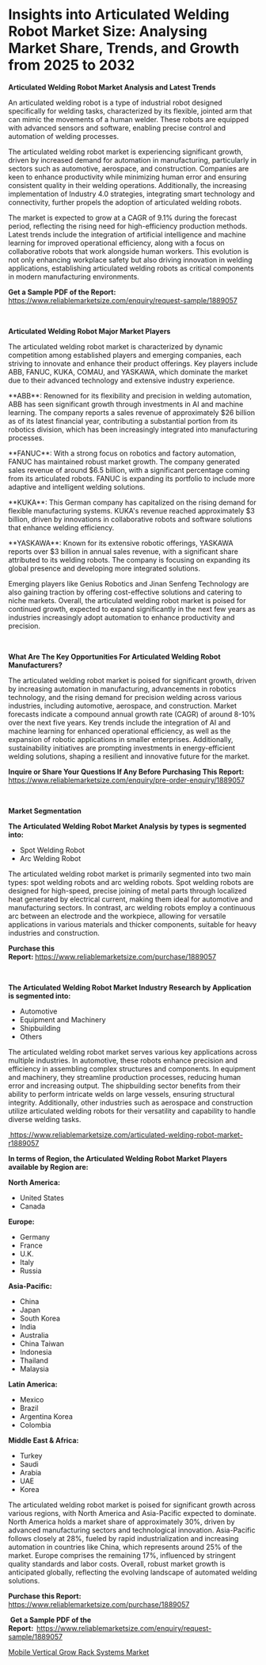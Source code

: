 <p><h1>Insights into Articulated Welding Robot Market Size: Analysing Market Share, Trends, and Growth from 2025 to 2032</h1></p><p><strong>Articulated Welding Robot Market Analysis and Latest Trends</strong></p>
<p><p>An articulated welding robot is a type of industrial robot designed specifically for welding tasks, characterized by its flexible, jointed arm that can mimic the movements of a human welder. These robots are equipped with advanced sensors and software, enabling precise control and automation of welding processes. </p><p>The articulated welding robot market is experiencing significant growth, driven by increased demand for automation in manufacturing, particularly in sectors such as automotive, aerospace, and construction. Companies are keen to enhance productivity while minimizing human error and ensuring consistent quality in their welding operations. Additionally, the increasing implementation of Industry 4.0 strategies, integrating smart technology and connectivity, further propels the adoption of articulated welding robots.</p><p>The market is expected to grow at a CAGR of 9.1% during the forecast period, reflecting the rising need for high-efficiency production methods. Latest trends include the integration of artificial intelligence and machine learning for improved operational efficiency, along with a focus on collaborative robots that work alongside human workers. This evolution is not only enhancing workplace safety but also driving innovation in welding applications, establishing articulated welding robots as critical components in modern manufacturing environments.</p></p>
<p><strong>Get a Sample PDF of the Report:&nbsp;</strong> <a href="https://www.reliablemarketsize.com/enquiry/request-sample/1889057?utm_campaign=3166&utm_medium=2&utm_source=Github&utm_content=ia&utm_term=28032025&utm_id=articulated-welding-robot">https://www.reliablemarketsize.com/enquiry/request-sample/1889057</a></p>
<p>&nbsp;</p>
<p><strong>Articulated Welding Robot Major Market Players</strong></p>
<p><p>The articulated welding robot market is characterized by dynamic competition among established players and emerging companies, each striving to innovate and enhance their product offerings. Key players include ABB, FANUC, KUKA, COMAU, and YASKAWA, which dominate the market due to their advanced technology and extensive industry experience.</p><p>**ABB**: Renowned for its flexibility and precision in welding automation, ABB has seen significant growth through investments in AI and machine learning. The company reports a sales revenue of approximately $26 billion as of its latest financial year, contributing a substantial portion from its robotics division, which has been increasingly integrated into manufacturing processes.</p><p>**FANUC**: With a strong focus on robotics and factory automation, FANUC has maintained robust market growth. The company generated sales revenue of around $6.5 billion, with a significant percentage coming from its articulated robots. FANUC is expanding its portfolio to include more adaptive and intelligent welding solutions.</p><p>**KUKA**: This German company has capitalized on the rising demand for flexible manufacturing systems. KUKA's revenue reached approximately $3 billion, driven by innovations in collaborative robots and software solutions that enhance welding efficiency. </p><p>**YASKAWA**: Known for its extensive robotic offerings, YASKAWA reports over $3 billion in annual sales revenue, with a significant share attributed to its welding robots. The company is focusing on expanding its global presence and developing more integrated solutions.</p><p>Emerging players like Genius Robotics and Jinan Senfeng Technology are also gaining traction by offering cost-effective solutions and catering to niche markets. Overall, the articulated welding robot market is poised for continued growth, expected to expand significantly in the next few years as industries increasingly adopt automation to enhance productivity and precision.</p></p>
<p>&nbsp;</p>
<p><strong>What Are The Key Opportunities For Articulated Welding Robot Manufacturers?</strong></p>
<p><p>The articulated welding robot market is poised for significant growth, driven by increasing automation in manufacturing, advancements in robotics technology, and the rising demand for precision welding across various industries, including automotive, aerospace, and construction. Market forecasts indicate a compound annual growth rate (CAGR) of around 8-10% over the next five years. Key trends include the integration of AI and machine learning for enhanced operational efficiency, as well as the expansion of robotic applications in smaller enterprises. Additionally, sustainability initiatives are prompting investments in energy-efficient welding solutions, shaping a resilient and innovative future for the market.</p></p>
<p><strong>Inquire or Share Your Questions If Any Before Purchasing This Report:</strong> <a href="https://www.reliablemarketsize.com/enquiry/pre-order-enquiry/1889057?utm_campaign=3166&utm_medium=2&utm_source=Github&utm_content=ia&utm_term=28032025&utm_id=articulated-welding-robot">https://www.reliablemarketsize.com/enquiry/pre-order-enquiry/1889057</a></p>
<p>&nbsp;</p>
<p><strong>Market Segmentation</strong></p>
<p><strong>The Articulated Welding Robot Market Analysis by types is segmented into:</strong></p>
<p><ul><li>Spot Welding Robot</li><li>Arc Welding Robot</li></ul></p>
<p><p>The articulated welding robot market is primarily segmented into two main types: spot welding robots and arc welding robots. Spot welding robots are designed for high-speed, precise joining of metal parts through localized heat generated by electrical current, making them ideal for automotive and manufacturing sectors. In contrast, arc welding robots employ a continuous arc between an electrode and the workpiece, allowing for versatile applications in various materials and thicker components, suitable for heavy industries and construction.</p></p>
<p><strong>Purchase this Report:&nbsp;</strong><a href="https://www.reliablemarketsize.com/purchase/1889057?utm_campaign=3166&utm_medium=2&utm_source=Github&utm_content=ia&utm_term=28032025&utm_id=articulated-welding-robot">https://www.reliablemarketsize.com/purchase/1889057</a></p>
<p>&nbsp;</p>
<p><strong>The Articulated Welding Robot Market Industry Research by Application is segmented into:</strong></p>
<p><ul><li>Automotive</li><li>Equipment and Machinery</li><li>Shipbuilding</li><li>Others</li></ul></p>
<p><p>The articulated welding robot market serves various key applications across multiple industries. In automotive, these robots enhance precision and efficiency in assembling complex structures and components. In equipment and machinery, they streamline production processes, reducing human error and increasing output. The shipbuilding sector benefits from their ability to perform intricate welds on large vessels, ensuring structural integrity. Additionally, other industries such as aerospace and construction utilize articulated welding robots for their versatility and capability to handle diverse welding tasks.</p></p>
<p><a href="https://www.reliablemarketsize.com/articulated-welding-robot-market-r1889057?utm_campaign=3166&utm_medium=2&utm_source=Github&utm_content=ia&utm_term=28032025&utm_id=articulated-welding-robot">&nbsp;https://www.reliablemarketsize.com/articulated-welding-robot-market-r1889057</a></p>
<p><strong>In terms of Region, the Articulated Welding Robot Market Players available by Region are:</strong></p>
<p>
    <p> <strong> North America: </strong>
        <ul>
            <li>United States</li>
            <li>Canada</li>
        </ul>
        </p> 
    <p> <strong> Europe: </strong>
        <ul>
            <li>Germany</li>
            <li>France</li>
            <li>U.K.</li>
            <li>Italy</li>
            <li>Russia</li>
        </ul>
        </p> 
    <p> <strong> Asia-Pacific: </strong>
        <ul>
            <li>China</li>
            <li>Japan</li>
            <li>South Korea</li>
            <li>India</li>
            <li>Australia</li>
            <li>China Taiwan</li>
            <li>Indonesia</li>
            <li>Thailand</li>
            <li>Malaysia</li>
        </ul>
        </p> 
    <p> <strong> Latin America: </strong>
        <ul>
            <li>Mexico</li>
            <li>Brazil</li>
            <li>Argentina Korea</li>
            <li>Colombia</li>
        </ul>
        </p> 
    <p> <strong> Middle East & Africa: </strong>
        <ul>
            <li>Turkey</li>
            <li>Saudi</li>
            <li>Arabia</li>
            <li>UAE</li>
            <li>Korea</li>
        </ul>
    </p>
    </p>
<p><p>The articulated welding robot market is poised for significant growth across various regions, with North America and Asia-Pacific expected to dominate. North America holds a market share of approximately 30%, driven by advanced manufacturing sectors and technological innovation. Asia-Pacific follows closely at 28%, fueled by rapid industrialization and increasing automation in countries like China, which represents around 25% of the market. Europe comprises the remaining 17%, influenced by stringent quality standards and labor costs. Overall, robust market growth is anticipated globally, reflecting the evolving landscape of automated welding solutions.</p></p>
<p><strong>Purchase this Report: </strong><a href="https://www.reliablemarketsize.com/purchase/1889057?utm_campaign=3166&utm_medium=2&utm_source=Github&utm_content=ia&utm_term=28032025&utm_id=articulated-welding-robot">https://www.reliablemarketsize.com/purchase/1889057</a></p>
<p>&nbsp;<strong>Get a Sample PDF of the Report:&nbsp;&nbsp;</strong><a href="https://www.reliablemarketsize.com/enquiry/request-sample/1889057?utm_campaign=3166&utm_medium=2&utm_source=Github&utm_content=ia&utm_term=28032025&utm_id=articulated-welding-robot">https://www.reliablemarketsize.com/enquiry/request-sample/1889057</a></p>
<p><strong></strong></p>
<p><p><a href="https://github.com/mohmodsiason/Market-Research-Report-List-1/blob/main/mobile-vertical-grow-rack-systems-market.md?utm_campaign=3166&utm_medium=2&utm_source=Github&utm_content=ia&utm_term=28032025&utm_id=articulated-welding-robot">Mobile Vertical Grow Rack Systems Market</a></p></p>